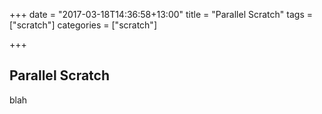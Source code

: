 +++
date = "2017-03-18T14:36:58+13:00"
title = "Parallel Scratch"
tags = ["scratch"]
categories = ["scratch"]

+++

## Parallel Scratch


blah
